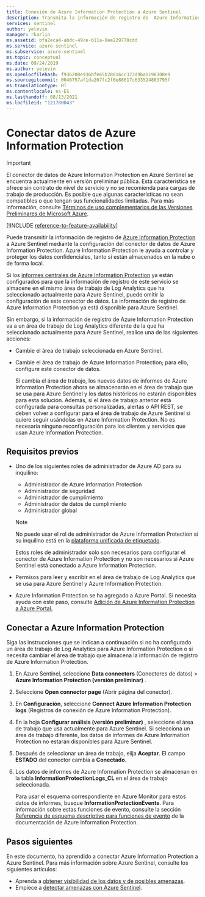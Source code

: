 ```yaml
---
title: Conexión de Azure Information Protection a Azure Sentinel
description: Transmita la información de registro de  Azure Information Protection  a Azure Sentinel mediante a configuración del conector de datos de Azure Information Protection.
services: sentinel
author: yelevin
manager: rkarlin
ms.assetid: bfa2eca4-abdc-49ce-b11a-0ee229770cdd
ms.service: azure-sentinel
ms.subservice: azure-sentinel
ms.topic: conceptual
ms.date: 09/24/2019
ms.author: yelevin
ms.openlocfilehash: f936208e936bfe65b28816cc373d9ba1190308e9
ms.sourcegitcommit: 0046757af1da267fc2f0e88617c633524883795f
ms.translationtype: HT
ms.contentlocale: es-ES
ms.lasthandoff: 08/13/2021
ms.locfileid: "121780043"
---
```

# <a name="connect-data-from-azure-information-protection"></a>Conectar datos de Azure Information Protection

> [!IMPORTANT]
> El conector de datos de Azure Information Protection en Azure Sentinel se encuentra actualmente en versión preliminar pública.
> Esta característica se ofrece sin contrato de nivel de servicio y no se recomienda para cargas de trabajo de producción. Es posible que algunas características no sean compatibles o que tengan sus funcionalidades limitadas. Para más información, consulte [Términos de uso complementarios de las Versiones Preliminares de Microsoft Azure](https://azure.microsoft.com/support/legal/preview-supplemental-terms/).

[!INCLUDE [reference-to-feature-availability](includes/reference-to-feature-availability.md)]

Puede transmitir la información de registro de [Azure Information Protection](https://azure.microsoft.com/services/information-protection/) a Azure Sentinel mediante la configuración del conector de datos de Azure Information Protection. Azure Information Protection le ayuda a controlar y proteger los datos confidenciales, tanto si están almacenados en la nube o de forma local.

Si los [informes centrales de Azure Information Protection](/azure/information-protection/reports-aip) ya están configurados para que la información de registro de este servicio se almacene en el mismo área de trabajo de Log Analytics que ha seleccionado actualmente para Azure Sentinel, puede omitir la configuración de este conector de datos. La información de registro de Azure Information Protection ya está disponible para Azure Sentinel.

Sin embargo, si la información de registro de Azure Information Protection va a un área de trabajo de Log Analytics diferente de la que ha seleccionado actualmente para Azure Sentinel, realice una de las siguientes acciones:

- Cambie el área de trabajo seleccionada en Azure Sentinel.

- Cambie el área de trabajo de Azure Information Protection; para ello, configure este conector de datos.
    
    Si cambia el área de trabajo, los nuevos datos de informes de Azure Information Protection ahora se almacenarán en el área de trabajo que se usa para Azure Sentinel y los datos históricos no estarán disponibles para esta solución. Además, si el área de trabajo anterior está configurada para consultas personalizadas, alertas o API REST, se deben volver a configurar para el área de trabajo de Azure Sentinel si quiere seguir usándolas en Azure Information Protection. No es necesaria ninguna reconfiguración para los clientes y servicios que usan Azure Information Protection.

## <a name="prerequisites"></a>Requisitos previos

- Uno de los siguientes roles de administrador de Azure AD para su inquilino: 
    - Administrador de Azure Information Protection
    - Administrador de seguridad
    - Administrador de cumplimiento
    - Administrador de datos de cumplimiento
    - Administrador global
    
    > [!NOTE]
    > No puede usar el rol de administrador de Azure Information Protection si su inquilino está en la [plataforma unificada de etiquetado](/information-protection/faqs#how-can-i-determine-if-my-tenant-is-on-the-unified-labeling-platform).
    
    Estos roles de administrador solo son necesarios para configurar el conector de Azure Information Protection y no son necesarios si Azure Sentinel está conectado a Azure Information Protection.

- Permisos para leer y escribir en el área de trabajo de Log Analytics que se usa para Azure Sentinel y Azure Information Protection.

- Azure Information Protection se ha agregado a Azure Portal. Si necesita ayuda con este paso, consulte [Adición de Azure Information Protection a Azure Portal.](/azure/information-protection/quickstart-viewpolicy#add-azure-information-protection-to-the-azure-portal)

## <a name="connect-to-azure-information-protection"></a>Conectar a Azure Information Protection

Siga las instrucciones que se indican a continuación si no ha configurado un área de trabajo de Log Analytics para Azure Information Protection o si necesita cambiar el área de trabajo que almacena la información de registro de Azure Information Protection.

1. En Azure Sentinel, seleccione **Data connectors** (Conectores de datos)  > **Azure Information Protection (versión preliminar)** .

2. Seleccione **Open connector page** (Abrir página del conector).

3. En **Configuración**, seleccione **Connect Azure Information Protection logs** (Registros de conexión de Azure Information Protection).

4. En la hoja **Configurar análisis (versión preliminar)** , seleccione el área de trabajo que usa actualmente para Azure Sentinel. Si selecciona un área de trabajo diferente, los datos de informes de Azure Information Protection no estarán disponibles para Azure Sentinel.

5. Después de seleccionar un área de trabajo, elija **Aceptar**. El campo **ESTADO** del conector cambia a **Conectado**.

6. Los datos de informes de Azure Information Protection se almacenan en la tabla **InformationProtectionLogs_CL** en el área de trabajo seleccionada. 
    
    Para usar el esquema correspondiente en Azure Monitor para estos datos de informes, busque **InformationProtectionEvents**. Para información sobre estas funciones de evento, consulte la sección [Referencia de esquema descriptivo para funciones de evento](/azure/information-protection/reports-aip#friendly-schema-reference-for-event-functions) de la documentación de Azure Information Protection.

## <a name="next-steps"></a>Pasos siguientes

En este documento, ha aprendido a conectar Azure Information Protection a Azure Sentinel. Para más información sobre Azure Sentinel, consulte los siguientes artículos:
- Aprenda a [obtener visibilidad de los datos y de posibles amenazas](get-visibility.md).
- Empiece a [detectar amenazas con Azure Sentinel](detect-threats-built-in.md).
